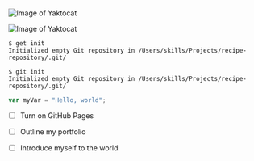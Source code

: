# 


![Image of Yaktocat](https://octodex.github.com/images/yaktocat.png)


![Image of Yaktocat](https://octodex.github.com/images/yaktocat.png)

```
$ get init
Initialized empty Git repository in /Users/skills/Projects/recipe-repository/.git/
```

```
$ git init
Initialized empty Git repository in /Users/skills/Projects/recipe-repository/.git/
```

``` javascript
var myVar = "Hello, world";
```

- [ ] Turn on GitHub Pages
- [ ] Outline my portfolio
- [ ] Introduce myself to the world

